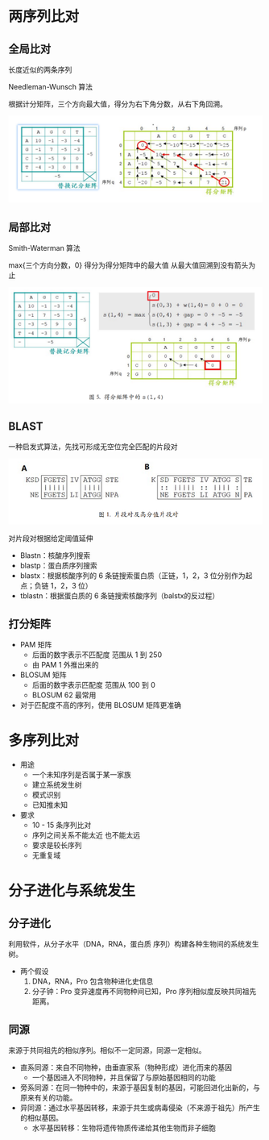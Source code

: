 # 两序列比对

## 全局比对

长度近似的两条序列

Needleman-Wunsch 算法

根据计分矩阵，三个方向最大值，得分为右下角分数，从右下角回溯。

![image-20230214234119336](生信原理.assets/image-20230214234119336.png)

## 局部比对

Smith-Waterman 算法

max{三个方向分数，0} 得分为得分矩阵中的最大值 从最大值回溯到没有箭头为止

![image-20230214234254724](生信原理.assets/image-20230214234254724.png)

## BLAST

一种启发式算法，先找可形成无空位完全匹配的片段对

![image-20230214234350071](生信原理.assets/image-20230214234350071.png)

对片段对根据给定阈值延伸

+ Blastn：核酸序列搜索
+ blastp：蛋白质序列搜索
+ blastx：根据核酸序列的 6 条链搜索蛋白质（正链，1，2，3 位分别作为起点；负链 1，2，3 位）
+ tblastn：根据蛋白质的 6 条链搜索核酸序列（balstx的反过程）

## 打分矩阵

+ PAM 矩阵
  + 后面的数字表示不匹配度 范围从 1 到 250
  + 由 PAM 1 外推出来的
+ BLOSUM 矩阵
  + 后面的数字表示匹配度 范围从 100 到 0
  + BLOSUM 62 最常用
+ 对于匹配度不高的序列，使用 BLOSUM 矩阵更准确

# 多序列比对

+ 用途
  + 一个未知序列是否属于某一家族
  + 建立系统发生树
  + 模式识别
  + 已知推未知
+ 要求
  + 10 - 15 条序列比对
  + 序列之间关系不能太近 也不能太远
  + 要求是较长序列
  + 无重复域

# 分子进化与系统发生

## 分子进化

利用软件，从分子水平（DNA，RNA，蛋白质 序列）构建各种生物间的系统发生树。

+ 两个假设
  1. DNA，RNA，Pro 包含物种进化史信息
  2. 分子钟：Pro 变异速度再不同物种间已知，Pro 序列相似度反映共同祖先距离。

## 同源

来源于共同祖先的相似序列。相似不一定同源，同源一定相似。

+ 直系同源：来自不同物种，由垂直家系（物种形成）进化而来的基因
  + 一个基因进入不同物种，并且保留了与原始基因相同的功能
+ 旁系同源：在同一物种中的，来源于基因复制的基因，可能回进化出新的，与原来有关的功能。
+ 异同源：通过水平基因转移，来源于共生或病毒侵染（不来源于祖先）所产生的相似基因。
  + 水平基因转移：生物将遗传物质传递给其他生物而非子细胞